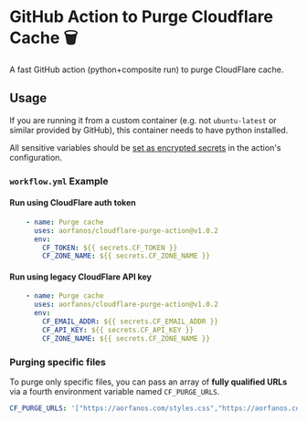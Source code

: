 # GitHub Action to Purge Cloudflare Cache  🗑️ 

A fast GitHub action (python+composite run) to purge CloudFlare cache. 

## Usage

If you are running it from a custom container (e.g. not `ubuntu-latest` or similar provided by GitHub), this container needs to have python installed.

All sensitive variables should be [set as encrypted secrets](https://help.github.com/en/articles/virtual-environments-for-github-actions#creating-and-using-secrets-encrypted-variables) in the action's configuration.

### `workflow.yml` Example

#### Run using CloudFlare auth token
```yaml
    - name: Purge cache
      uses: aorfanos/cloudflare-purge-action@v1.0.2
      env:
        CF_TOKEN: ${{ secrets.CF_TOKEN }}
        CF_ZONE_NAME: ${{ secrets.CF_ZONE_NAME }}
```

#### Run using legacy CloudFlare API key
```yaml
    - name: Purge cache
      uses: aorfanos/cloudflare-purge-action@v1.0.2
      env:
        CF_EMAIL_ADDR: ${{ secrets.CF_EMAIL_ADDR }}
        CF_API_KEY: ${{ secrets.CF_API_KEY }}
        CF_ZONE_NAME: ${{ secrets.CF_ZONE_NAME }}
```


### Purging specific files

To purge only specific files, you can pass an array of **fully qualified URLs** via a fourth environment variable named `CF_PURGE_URLS`.

```yaml
CF_PURGE_URLS: '["https://aorfanos.com/styles.css","https://aorfanos.com/style.css"]'
```
